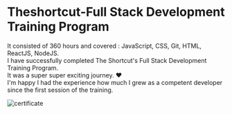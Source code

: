 # Theshortcut-Full Stack Development Training Program
It consisted of 360 hours and covered : JavaScript, CSS, Git, HTML, ReactJS, NodeJS.</br>
I have successfully completed The Shortcut's Full Stack Development Training Program.</br>
It was a super super exciting journey. ❤️ </br>
I'm happy I had the experience how much I grew as a competent developer since the first session of the training.</br>

![certificate](https://user-images.githubusercontent.com/57226409/103841597-9df2fe00-509c-11eb-8106-36f005596e78.png)

